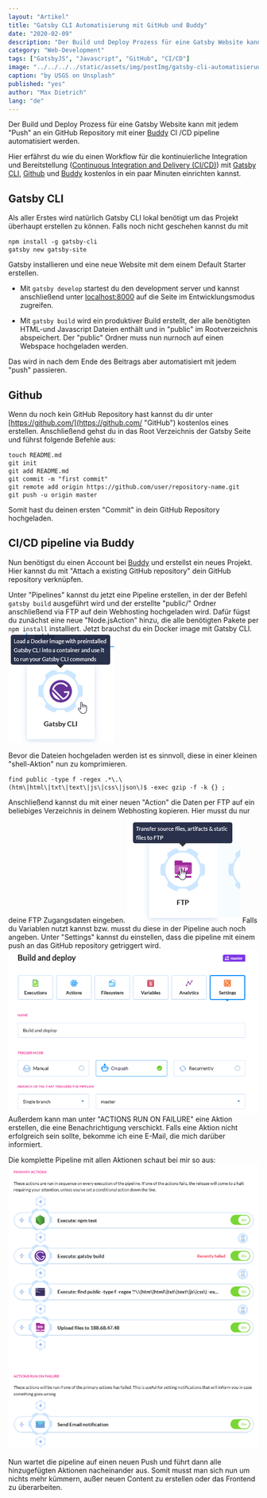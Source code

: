 ```yaml
---
layout: "Artikel"
title: "Gatsby CLI Automatisierung mit GitHub und Buddy"
date: "2020-02-09"
description: "Der Build und Deploy Prozess für eine Gatsby Website kann mit jedem Push an ein GitHub Repository mit einer Buddy CI /CD pipeline automatisiert werden."
category: "Web-Development"
tags: ["GatsbyJS", "Javascript", "GitHub", "CI/CD"]
image: "../../../../static/assets/img/postImg/gatsby-cli-automatisierung-mit-buddy.jpg"
caption: "by USGS on Unsplash"
published: "yes"
author: "Max Dietrich"
lang: "de"
---
```


Der Build und Deploy Prozess für eine Gatsby Website kann mit jedem "Push" an ein GitHub Repository mit einer [Buddy](https://buddy.works/ "Buddy") CI /CD pipeline automatisiert werden. 

Hier erfährst du wie du einen Workflow für die kontinuierliche Integration und Bereitstellung ([Continuous Integration and Delivery (CI/CD)](https://de.wikipedia.org/wiki/Kontinuierliche_Integration "Continuous Integration and Delivery (CI/CD)")) mit [Gatsby CLI](https://www.gatsbyjs.org/ "Gatsby CLI"), [Github](https://github.com/ "Github") und [Buddy](https://buddy.works/ "Buddy") kostenlos in ein paar Minuten einrichten kannst.

## Gatsby CLI
Als aller Erstes wird natürlich Gatsby CLI lokal benötigt um das Projekt überhaupt erstellen zu können. Falls noch nicht geschehen kannst du mit
```shell
npm install -g gatsby-cli
gatsby new gatsby-site
```
Gatsby installieren und eine neue Website mit dem einem Default Starter erstellen.
+ Mit ```gatsby develop``` startest du den development server und kannst anschließend unter [localhost:8000](localhost:8000) auf die Seite im Entwicklungsmodus zugreifen. 

+ Mit ```gatsby build``` wird ein produktiver Build erstellt, der alle benötigten HTML-und Javascript Dateien enthält und in "public" im Rootverzeichnis abspeichert. Der "public" Ordner muss nun nurnoch auf einen Webspace hochgeladen werden.

Das wird in nach dem Ende des Beitrags aber automatisiert mit jedem "push" passieren.

## Github

Wenn du noch kein GitHub Repository hast kannst du dir unter [https://github.com/](https://github.com/ "GitHub") kostenlos eines erstellen.
Anschließend gehst du in das Root Verzeichnis der Gatsby Seite und führst folgende Befehle aus:
```shell
touch README.md
git init
git add README.md
git commit -m "first commit"
git remote add origin https://github.com/user/repository-name.git
git push -u origin master
```
Somit hast du deinen ersten "Commit" in dein GitHub Repository hochgeladen.

## CI/CD pipeline via Buddy

Nun benötigst du einen Account bei [Buddy](https://buddy.works/ "Buddy") und erstellst ein neues Projekt.
Hier kannst du mit "Attach a existing GitHub repository" dein GitHub repository verknüpfen.

Unter "Pipelines" kannst du jetzt eine Pipeline erstellen, in der der Befehl `gatsby build` ausgeführt wird und der erstellte "public/" Ordner anschließend via FTP auf dein Webhosting hochgeladen wird.
Dafür fügst du zunächst eine neue "Node.jsAction" hinzu, die alle benötigten Pakete per `npm install` installiert.
Jetzt brauchst du ein Docker image mit Gatsby CLI.
![Gatsby Docker image laden](buddy_add_gatsby.png)

Bevor die Dateien hochgeladen werden ist es sinnvoll, diese in einer kleinen "shell-Aktion" nun zu komprimieren.
```shell
find public -type f -regex .*\.\(htm\|html\|txt\|text\|js\|css\|json\)$ -exec gzip -f -k {} ;
```
Anschließend kannst du mit einer neuen "Action" die Daten per FTP auf ein beliebiges Verzeichnis in deinem Webhosting kopieren.
Hier musst du nur deine FTP Zugangsdaten eingeben.
![Dateitransfer per FTP](buddy_ftp.png)
Falls du Variablen nutzt kannst bzw. musst du diese in der Pipeline auch noch angeben.
Unter "Settings" kannst du einstellen, dass die pipeline mit einem push an das GitHub repository getriggert wird.
![Buddy Settings](buddy_settings.png)
Außerdem kann man unter "ACTIONS RUN ON FAILURE" eine Aktion erstellen, die eine Benachrichtigung verschickt.
Falls eine Aktion nicht erfolgreich sein sollte, bekomme ich eine E-Mail, die mich darüber informiert.

Die komplette Pipeline mit allen Aktionen schaut bei mir so aus:
![Buddy Pipeline Übersicht](buddy_pipeline_overview.png)

Nun wartet die pipeline auf einen neuen Push und führt dann alle hinzugefügten Aktionen nacheinander aus.
Somit musst man sich nun um nichts mehr kümmern, außer neuen Content zu erstellen oder das Frontend zu überarbeiten.